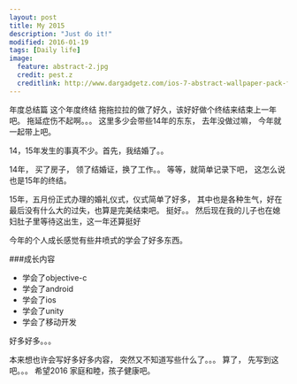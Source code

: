 ```yaml
---
layout: post
title: My 2015
description: "Just do it!"
modified: 2016-01-19
tags: [Daily life]
image:
  feature: abstract-2.jpg
  credit: pest.z
  creditlink: http://www.dargadgetz.com/ios-7-abstract-wallpaper-pack-for-iphone-5-and-ipod-touch-retina/
---
```

年度总结篇
这个年度终结 拖拖拉拉的做了好久，该好好做个终结来结束上一年吧。 拖延症伤不起啊。。。  这里多少会带些14年的东东， 去年没做过嘛， 今年就一起带上吧。

14，15年发生的事真不少。首先，我结婚了。。

14年， 买了房子， 领了结婚证，换了工作。。 等等，就简单记录下吧， 这怎么说也是15年的终结。

15年，五月份正式办理的婚礼仪式，仪式简单了好多， 其中也是各种生气，好在最后没有什么大的过失，也算是完美结束吧。 挺好。。
然后现在我的儿子也在媳妇肚子里等待这出生，这一年还算挺好

今年的个人成长感觉有些井喷式的学会了好多东西。

###成长内容
* 学会了objective-c
* 学会了android
* 学会了ios
* 学会了unity
* 学会了移动开发

好多好多。。。


本来想也许会写好多好多内容， 突然又不知道写些什么了。。。 算了， 先写到这吧。。。 希望2016 家庭和睦，孩子健康吧。
